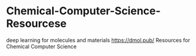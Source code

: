 # Chemical-Computer-Science-Resourcese

deep learning for molecules and materials https://dmol.pub/
Resources for Chemical Computer Science
